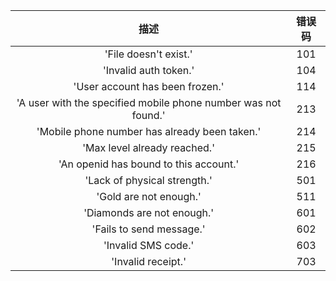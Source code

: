 |描述|错误码|
|:---:|:---:|
|'File doesn't exist.'|101|
|'Invalid auth token.'|104|
|'User account has been frozen.'|114|
|'A user with the specified mobile phone number was not found.'|213|
|'Mobile phone number has already been taken.'|214|
|'Max level already reached.'|215|
|'An openid has bound to this account.'|216|
|'Lack of physical strength.'|501|
|'Gold are not enough.'|511|
|'Diamonds are not enough.'|601|
|'Fails to send message.'|602|
|'Invalid SMS code.'|603|
|'Invalid receipt.'|703|
